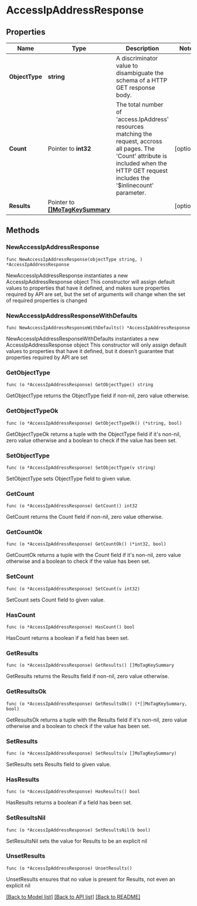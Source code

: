 # AccessIpAddressResponse

## Properties

Name | Type | Description | Notes
------------ | ------------- | ------------- | -------------
**ObjectType** | **string** | A discriminator value to disambiguate the schema of a HTTP GET response body. | 
**Count** | Pointer to **int32** | The total number of &#39;access.IpAddress&#39; resources matching the request, accross all pages. The &#39;Count&#39; attribute is included when the HTTP GET request includes the &#39;$inlinecount&#39; parameter. | [optional] 
**Results** | Pointer to [**[]MoTagKeySummary**](MoTagKeySummary.md) |  | [optional] 

## Methods

### NewAccessIpAddressResponse

`func NewAccessIpAddressResponse(objectType string, ) *AccessIpAddressResponse`

NewAccessIpAddressResponse instantiates a new AccessIpAddressResponse object
This constructor will assign default values to properties that have it defined,
and makes sure properties required by API are set, but the set of arguments
will change when the set of required properties is changed

### NewAccessIpAddressResponseWithDefaults

`func NewAccessIpAddressResponseWithDefaults() *AccessIpAddressResponse`

NewAccessIpAddressResponseWithDefaults instantiates a new AccessIpAddressResponse object
This constructor will only assign default values to properties that have it defined,
but it doesn't guarantee that properties required by API are set

### GetObjectType

`func (o *AccessIpAddressResponse) GetObjectType() string`

GetObjectType returns the ObjectType field if non-nil, zero value otherwise.

### GetObjectTypeOk

`func (o *AccessIpAddressResponse) GetObjectTypeOk() (*string, bool)`

GetObjectTypeOk returns a tuple with the ObjectType field if it's non-nil, zero value otherwise
and a boolean to check if the value has been set.

### SetObjectType

`func (o *AccessIpAddressResponse) SetObjectType(v string)`

SetObjectType sets ObjectType field to given value.


### GetCount

`func (o *AccessIpAddressResponse) GetCount() int32`

GetCount returns the Count field if non-nil, zero value otherwise.

### GetCountOk

`func (o *AccessIpAddressResponse) GetCountOk() (*int32, bool)`

GetCountOk returns a tuple with the Count field if it's non-nil, zero value otherwise
and a boolean to check if the value has been set.

### SetCount

`func (o *AccessIpAddressResponse) SetCount(v int32)`

SetCount sets Count field to given value.

### HasCount

`func (o *AccessIpAddressResponse) HasCount() bool`

HasCount returns a boolean if a field has been set.

### GetResults

`func (o *AccessIpAddressResponse) GetResults() []MoTagKeySummary`

GetResults returns the Results field if non-nil, zero value otherwise.

### GetResultsOk

`func (o *AccessIpAddressResponse) GetResultsOk() (*[]MoTagKeySummary, bool)`

GetResultsOk returns a tuple with the Results field if it's non-nil, zero value otherwise
and a boolean to check if the value has been set.

### SetResults

`func (o *AccessIpAddressResponse) SetResults(v []MoTagKeySummary)`

SetResults sets Results field to given value.

### HasResults

`func (o *AccessIpAddressResponse) HasResults() bool`

HasResults returns a boolean if a field has been set.

### SetResultsNil

`func (o *AccessIpAddressResponse) SetResultsNil(b bool)`

 SetResultsNil sets the value for Results to be an explicit nil

### UnsetResults
`func (o *AccessIpAddressResponse) UnsetResults()`

UnsetResults ensures that no value is present for Results, not even an explicit nil

[[Back to Model list]](../README.md#documentation-for-models) [[Back to API list]](../README.md#documentation-for-api-endpoints) [[Back to README]](../README.md)


